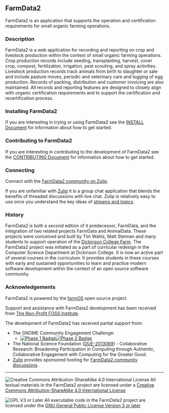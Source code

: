 ## FarmData2 ##

FarmData2 is an application that supports the operation and certification requirements for small organic farming operations.

### Description ###

FarmData2 is a web application for recording and reporting on crop and livestock production within the context of small organic farming operations.  Crop production records include seeding, transplanting, harvest, cover crop, compost, fertilization, irrigation, pest scouting, and spray activities.  Livestock production records track animals from birth to slaughter or sale and include pasture moves, periodic and veterinary care and logging of egg production.  Records of packing, distribution and customer invoicing are also maintained.  All records and reporting features are designed to closely align with organic certification requirements and to support the certification and recertification process.

### Installing FarmData2 ###

If you are interesting in trying or using FarmData2 see the [INSTALL Document](INSTALL.md) for information about how to get started.

### Contributing to FarmData2 ###

If you are interesting in contributing to the development of FarmData2 see the [CONTRIBUTING Document](CONTRIBUTING.md) for information about how to get started.

### Connecting ###

Connect with the [FarmData2 community on Zulip](https://farmdata2.zulipchat.com/).

If you are unfamiliar with [Zulip](https://zulip.com/) it is a group chat application that blends the benefits of threaded discussions with live chat. Zulip is relatively easy to use once you understand the key ideas of [streams and topics](https://zulip.com/help/about-streams-and-topics).

### History ###

FarmData2 is both a _second_ edition of it predecessor, FarmData, and the integration of _two_ related projects FarmData and AnimalData. These projects were conceived and built by Tim Wahls, Matt Steiman and many students to support operation of the [Dickinson College Farm](https://not.the.right.link1).  The FarmData2 project was initiated as a part of curricular redesign in the Computer Science Department at Dickinson College.  It is now an active part of several courses in the curriculum.  It provides students in these courses with early and sustained opportunities to learn and practice modern software development within the context of an open source software community.

### Acknowledgements ###

FarmData2 is powered by the [farmOS](https://not.the.right.link2) open source project.

Support and assistance with FarmData2 development has been received from [The Non-Profit FOSS Institute](https://npfi.org/).

The development of FarmData2 has received partial support from:
* The GNOME Community Engagement Challenge:
  * [![Phase 1 Badge](media/GNOME-CEC-p1-small.png)](media/GNOME-CEC-p1.png)[![Phase 2 Badge](media/GNOME-CEC-p2-small.png)](media/GNOME-CEC-p2.png)    
* The National Science Foundation ([DUE-2013069](https://www.nsf.gov/awardsearch/showAward?AWD_ID=2013069)) - Collaborative Research: Broadening Participation in Computing through Authentic, Collaborative Engagement with Computing for the Greater Good.
* [Zulip](https://zulip.com) provides sponsored hosting for [FarmData2 community discussions](https://farmdata2.zulipchat.com/#narrow/stream/270883-general).

---

![Creative Commons Attribution-ShareAlike 4.0 International License](https://i.creativecommons.org/l/by-sa/4.0/88x31.png "Creative Commons License") All textual materials in the FarmData2 project are licensed under a [Creative Commons Attribution-ShareAlike 4.0 International License](http://creativecommons.org/licenses/by-sa/4.0/)

![GPL V3 or Later](https://www.gnu.org/graphics/gplv3-or-later-sm.png "GPL V3 or later") All executable code in the FarmData2 project are licensed under the [GNU General Public License Version 3 or later](https://www.gnu.org/licenses/gpl.txt)
